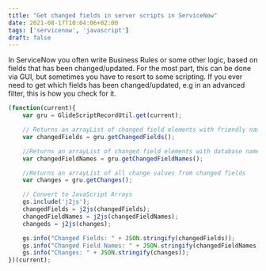 ```yaml
---
title: "Get changed fields in server scripts in ServiceNow"
date: 2021-08-17T10:04:06+02:00
tags: ['servicenow', 'javascript']
draft: false
---
```


In ServiceNow you often write Business Rules or some other logic, based on fields that has been changed/updated. For the most part, this can be done via GUI, but sometimes you have to resort to some scripting. If you ever need to get which fields has been changed/updated, e.g in an advanced filter, this is how you check for it.

```javascript
(function(current){
    var gru = GlideScriptRecordUtil.get(current);

    // Returns an arrayList of changed field elements with friendly names
    var changedFields = gru.getChangedFields();

    //Returns an arrayList of changed field elements with database names
    var changedFieldNames = gru.getChangedFieldNames();

    //Returns an arrayList of all change values from changed fields
    var changes = gru.getChanges();

    // Convert to JavaScript Arrays
    gs.include('j2js');
    changedFields = j2js(changedFields);
    changedFieldNames = j2js(changedFieldNames);
    changeds = j2js(changes);

    gs.info("Changed Fields: " + JSON.stringify(changedFields));
    gs.info("Changed Field Names: " + JSON.stringify(changedFieldNames));
    gs.info("Changes: " + JSON.stringify(changes));
})(current);
```
